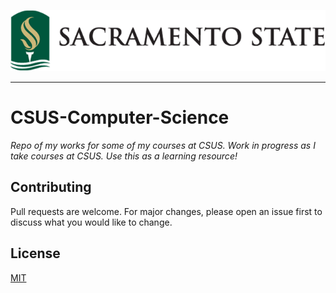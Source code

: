 ![Sac Logo](https://raw.githubusercontent.com/jvniorrr/CSUS-Computer-Science/main/assets/sac-logo-horizontal.png)

---
# CSUS-Computer-Science
_Repo of my works for some of my courses at CSUS. Work in progress as I take courses at CSUS. Use this as a learning resource!_

## Contributing
Pull requests are welcome. For major changes, please open an issue first to discuss what you would like to change.

## License
[MIT](https://github.com/jvniorrr/CSUS-Computer-Science/blob/main/LICENSE)